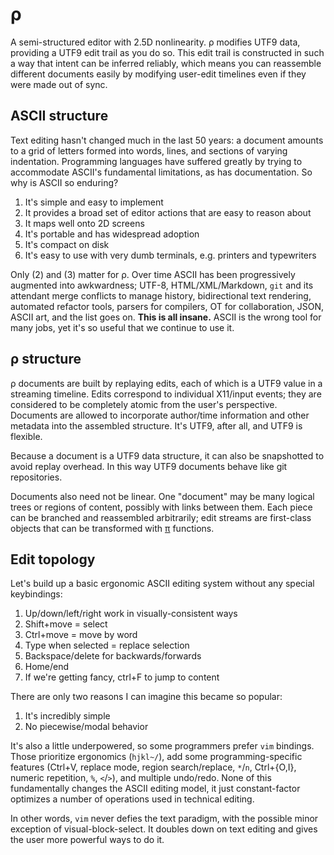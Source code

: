 # ρ
A semi-structured editor with 2.5D nonlinearity. ρ modifies UTF9 data, providing a UTF9 edit trail as you do so. This edit trail is constructed in such a way that intent can be inferred reliably, which means you can reassemble different documents easily by modifying user-edit timelines even if they were made out of sync.


## ASCII structure
Text editing hasn't changed much in the last 50 years: a document amounts to a grid of letters formed into words, lines, and sections of varying indentation. Programming languages have suffered greatly by trying to accommodate ASCII's fundamental limitations, as has documentation. So why is ASCII so enduring?

1. It's simple and easy to implement
2. It provides a broad set of editor actions that are easy to reason about
3. It maps well onto 2D screens
4. It's portable and has widespread adoption
5. It's compact on disk
6. It's easy to use with very dumb terminals, e.g. printers and typewriters

Only (2) and (3) matter for ρ. Over time ASCII has been progressively augmented into awkwardness; UTF-8, HTML/XML/Markdown, `git` and its attendant merge conflicts to manage history, bidirectional text rendering, automated refactor tools, parsers for compilers, OT for collaboration, JSON, ASCII art, and the list goes on. **This is all insane.** ASCII is the wrong tool for many jobs, yet it's so useful that we continue to use it.


## ρ structure
ρ documents are built by replaying edits, each of which is a UTF9 value in a streaming timeline. Edits correspond to individual X11/input events; they are considered to be completely atomic from the user's perspective. Documents are allowed to incorporate author/time information and other metadata into the assembled structure. It's UTF9, after all, and UTF9 is flexible.

Because a document is a UTF9 data structure, it can also be snapshotted to avoid replay overhead. In this way UTF9 documents behave like git repositories.

Documents also need not be linear. One "document" may be many logical trees or regions of content, possibly with links between them. Each piece can be branched and reassembled arbitrarily; edit streams are first-class objects that can be transformed with [π](pi.md) functions.


## Edit topology
Let's build up a basic ergonomic ASCII editing system without any special keybindings:

1. Up/down/left/right work in visually-consistent ways
2. Shift+move = select
3. Ctrl+move = move by word
4. Type when selected = replace selection
5. Backspace/delete for backwards/forwards
6. Home/end
7. If we're getting fancy, ctrl+F to jump to content

There are only two reasons I can imagine this became so popular:

1. It's incredibly simple
2. No piecewise/modal behavior

It's also a little underpowered, so some programmers prefer `vim` bindings. Those prioritize ergonomics (`hjkl~/`), add some programming-specific features (Ctrl+V, replace mode, region search/replace, `*`/`n`, Ctrl+{O,I}, numeric repetition, `%`, `<`/`>`), and multiple undo/redo. None of this fundamentally changes the ASCII editing model, it just constant-factor optimizes a number of operations used in technical editing.

In other words, `vim` never defies the text paradigm, with the possible minor exception of visual-block-select. It doubles down on text editing and gives the user more powerful ways to do it.
